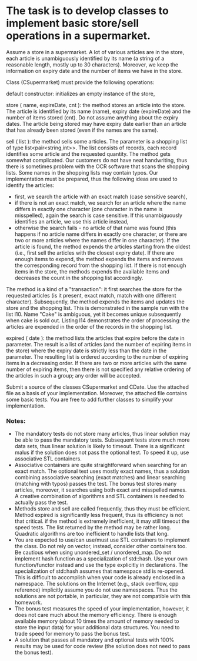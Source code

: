 # The task is to develop classes to implement basic store/sell operations in a supermarket.

Assume a store in a supermarket. A lot of various articles are in the store, each article is unambiguously identified by its name (a string of a reasonable length, mostly up to 30 characters). Moreover, we keep the information on expiry date and the number of items we have in the store.

Class (CSupermarket) must provide the following operations:

default constructor: initializes an empty instance of the store,

store ( name, expireDate, cnt ): the method stores an article into the store. The article is identified by its name (name), expiry date (expireDate) and the number of items stored (cnt). Do not assume anything about the expiry dates. The article being stored may have expiry date earlier than an article that has already been stored (even if the names are the same).

sell ( list ): the method sells some articles. The parameter is a shopping list of type list<pair<string,int>>. The list consists of records, each record identifies some article and the requested quantity. The method gets somewhat complicated. Our customers do not have neat handwriting, thus there is sometimes problem with the OCR software that scans the shopping lists. Some names in the shopping lists may contain typos. Our implementation must be prepared, thus the following ideas are used to identify the articles:
- first, we search the article with an exact match (case sensitive search), 
- if there is not an exact match, we search for an article where the name differs in exactly one character (one character in the name is misspelled), again the search is case sensitive. If this unambiguously identifies an article, we use this article instead,
- otherwise the search fails - no article of that name was found (this happens if no article name differs in exactly one character, or there are two or more articles where the names differ in one character).
If the article is found, the method expends the articles starting from the oldest (i.e., first sell the articles with the closest expiry date). If there are enough items to expend, the method expends the items and removes the corresponding record from the shopping list. If there is not enough items in the store, the methods expends the available items and decreases the count in the shopping list accordingly.

The method is a kind of a "transaction": it first searches the store for the requested articles (is it present, exact match, match with one different character). Subsequently, the method expends the items and updates the store and the shopping list. This is demonstrated in the sample run with the list l10. Name "Cake" is ambiguous, yet it becomes unique subsequently when cake is sold out. Listing l14 demonstrates the order of processing: the articles are expended in the order of the records in the shopping list.

expired ( date ): the method lists the articles that expire before the date in parameter. The result is a list of articles (and the number of expiring items in the store) where the expiry date is strictly less than the date in the parameter. The resulting list is ordered according to the number of expiring items in a decreasing order. If there are two or more articles with the same number of expiring items, then there is not specified any relative ordering of the articles in such a group; any order will be accepted.

Submit a source of the classes CSupermarket and CDate. Use the attached file as a basis of your implementation. Moreover, the attached file contains some basic tests. You are free to add further classes to simplify your implementation.

### Notes:
- The mandatory tests do not store many articles, thus linear solution may be able to pass the mandatory tests. Subsequent tests store much more data sets, thus linear solution is likely to timeout. There is a significant malus if the solution does not pass the optional test. To speed it up, use associative STL containers.
- Associative containers are quite straightforward when searching for an exact match. The optional test uses mostly exact names, thus a solution combining associative searching (exact matches) and linear searching (matching with typos) passes the test. The bonus test stores many articles, moreover, it searches using both exact and misspelled names. A creative combination of algorithms and STL containers is needed to actually pass the test.
- Methods store and sell are called frequently, thus they must be efficient. Method expired is significantly less frequent, thus its efficiency is not that critical. if the method is extremely inefficient, it may still timeout the speed tests. The list returned by the method may be rather long. Quadratic algorithms are too inefficient to handle lists that long.
- You are expected to use/can use/must use STL containers to implement the class. Do not rely on vector, instead, consider other containers too. Be cautious when using unordered_set / unordered_map. Do not implement hash function as a specialization of std::hash. Use your own function/functor instead and use the type explicitly in declarations. The specialization of std::hash assumes that namespace std is re-opened. This is difficult to accomplish when your code is already enclosed in a namespace. The solutions on the Internet (e.g., stack overflow, cpp reference) implicitly assume you do not use namespaces. Thus the solutions are not portable, in particular, they are not compatible with this homework.
- The bonus test measures the speed of your implementation, however, it does not care much about the memory efficiency. There is enough available memory (about 10 times the amount of memory needed to store the input data) for your additional data structures. You need to trade speed for memory to pass the bonus test.
- A solution that passes all mandatory and optional tests with 100% results may be used for code review (the solution does not need to pass the bonus test).
